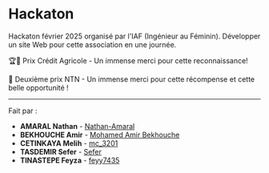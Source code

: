 # **Hackaton**
Hackaton février 2025 organisé par l'IAF (Ingénieur au Féminin). Développer un site Web pour cette association en une journée.

🏆🥇 Prix Crédit Agricole - Un immense merci pour cette reconnaissance!

🥈 Deuxième prix NTN - Un immense merci pour cette récompense et cette belle opportunité !

---

Fait par :
- **AMARAL Nathan** - [Nathan-Amaral](https://github.com/Nathan-Amaral)
- **BEKHOUCHE Amir** - [Mohamed Amir Bekhouche](https://github.com/moambk)
- **CETINKAYA Melih** - [mc_3201](https://github.com/melih0132)
- **TASDEMIR Sefer** - [Sefer](https://github.com/sftss)
- **TINASTEPE Feyza** - [feyy7435](https://github.com/feyy7435)
